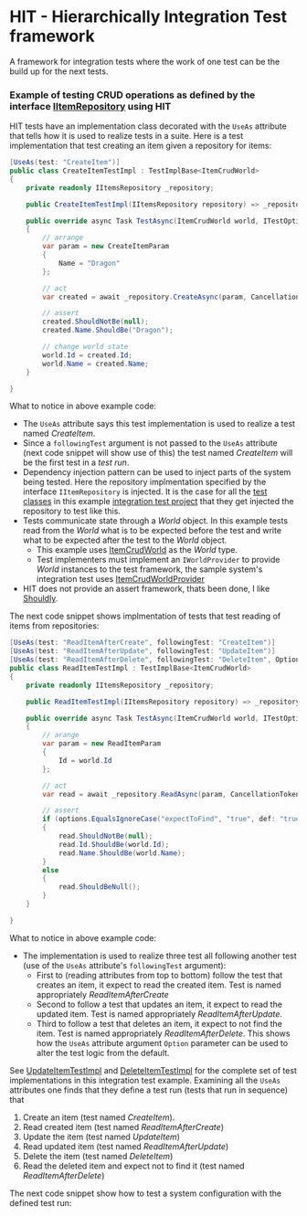 # HIT - Hierarchically Integration Test framework

A framework for integration tests where the work of one test can be the build up for the next tests.

### Example of testing CRUD operations as defined by the interface [IItemRepository](https://github.com/Aha43/Hit/blob/main/sample_system_src/Items.Specification/IItemsRepository.cs) using HIT

HIT tests have an implementation class decorated with the `UseAs` attribute that tells how it is used to realize tests in a suite. Here is a test implementation that test creating an item given a repository for items:
```csharp
[UseAs(test: "CreateItem")]
public class CreateItemTestImpl : TestImplBase<ItemCrudWorld>
{
    private readonly IItemsRepository _repository;

    public CreateItemTestImpl(IItemsRepository repository) => _repository = repository;

    public override async Task TestAsync(ItemCrudWorld world, ITestOptions options)
    {
        // arrange
        var param = new CreateItemParam
        {
            Name = "Dragon"
        };

        // act
        var created = await _repository.CreateAsync(param, CancellationToken.None);

        // assert
        created.ShouldNotBe(null);
        created.Name.ShouldBe("Dragon");

        // change world state
        world.Id = created.Id;
        world.Name = created.Name;
    }

}

```
What to notice in above example code:
* The `UseAs` attribute says this test implementation is used to realize a test named *CreateItem*.
* Since a `followingTest` argument is not passed to the `UseAs` attribute (next code snippet will show use of this) the test named *CreateItem* will be the first test in a *test run*.
* Dependency injection pattern can be used to inject parts of the system being tested. Here the repository implmentation specified by the interface `IItemRepository` is injected. It is the case for all the [test classes](https://github.com/Aha43/Hit/tree/main/sample_system_src/Items.HitIntegrationTests/TestsImpl) in this example [integration test project](https://github.com/Aha43/Hit/tree/main/sample_system_src/Items.HitIntegrationTests) that they get injected the repository to test like this.
* Tests communicate state through a *World* object. In this example tests read from the *World* what is to be expected before the test and write what to be expected after the test to the *World* object.
    * This example uses [ItemCrudWorld](https://github.com/Aha43/Hit/blob/main/sample_system_src/Items.HitIntegrationTests/ItemCrudWorld.cs) as the *World* type.
    * Test implementers must implement an `IWorldProvider` to provide *World* instances to the test framework, the sample system's integration test uses [ItemCrudWorldProvider](https://github.com/Aha43/Hit/blob/main/sample_system_src/Items.HitIntegrationTests/ItemCrudWorldProvider.cs)
* HIT does not provide an assert framework, thats been done, I like [Shouldly](https://github.com/shouldly/shouldly). 

The next code snippet shows implmentation of tests that test reading of items from repositories:
```csharp
[UseAs(test: "ReadItemAfterCreate", followingTest: "CreateItem")]
[UseAs(test: "ReadItemAfterUpdate", followingTest: "UpdateItem")]
[UseAs(test: "ReadItemAfterDelete", followingTest: "DeleteItem", Options = "expectToFind = false")]
public class ReadItemTestImpl : TestImplBase<ItemCrudWorld>
{
    private readonly IItemsRepository _repository;

    public ReadItemTestImpl(IItemsRepository repository) => _repository = repository;

    public override async Task TestAsync(ItemCrudWorld world, ITestOptions options)
    {
        // arange
        var param = new ReadItemParam
        {
            Id = world.Id
        };

        // act
        var read = await _repository.ReadAsync(param, CancellationToken.None);

        // assert
        if (options.EqualsIgnoreCase("expectToFind", "true", def: "true"))
        {
            read.ShouldNotBe(null);
            read.Id.ShouldBe(world.Id);
            read.Name.ShouldBe(world.Name);
        }
        else
        {
            read.ShouldBeNull();
        }
    }

}
```
What to notice in above example code:
* The implementation is used to realize three test all following another test (use of the `UseAs` attribute's `followingTest` argument):
    * First to (reading attributes from top to bottom) follow the test that creates an item, it expect to read the created item. Test is named appropriately *ReadItemAfterCreate*
    * Second to follow a test that updates an item, it expect to read the updated item. Test is named appropriately *ReadItemAfterUpdate*.
    * Third to follow a test that deletes an item, it expect to not find the item. Test is named appropriately *ReadItemAfterDelete*. This shows how the `UseAs` attribute argument `Option` parameter can be used to alter the test logic from the default.

See [UpdateItemTestImpl](https://github.com/Aha43/Hit/blob/main/sample_system_src/Items.HitIntegrationTests/TestsImpl/UpdateItemTestImpl.cs) and [DeleteItemTestImpl](https://github.com/Aha43/Hit/blob/main/sample_system_src/Items.HitIntegrationTests/TestsImpl/DeleteItemTestImpl.cs) for the complete set of test implementations in this integration test example. Examining all the `UseAs` attributes one finds that they define a test run (tests that run in sequence) that
1. Create an item (test named *CreateItem*).
2. Read created item (test named *ReadItemAfterCreate*)
3. Update the item (test named *UpdateItem*)
4. Read updated item (test named *ReadItemAfterUpdate*)
5. Delete the item (test named *DeleteItem*)
6. Read the deleted item and expect not to find it (test named *ReadItemAfterDelete*)

The next code snippet show how to test a system configuration with the defined test run:
```csharp
```
